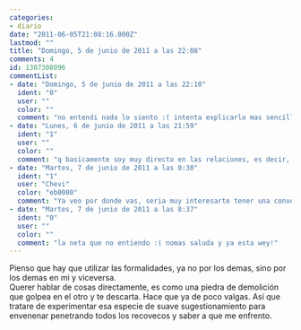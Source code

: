 ```yaml
---
categories:
- diario
date: "2011-06-05T21:08:16.000Z"
lastmod: ""
title: "Domingo, 5 de junio de 2011 a las 22:08"
comments: 4
id: 1307308096
commentList:
- date: "Domingo, 5 de junio de 2011 a las 22:10"
  ident: "0"
  user: ""
  color: ""
  comment: "no entendi nada lo siento :( intenta explicarlo mas sencillo wey!"
- date: "Lunes, 6 de junio de 2011 a las 21:59"
  ident: "1"
  user: ""
  color: ""
  comment: "q basicamente soy muy directo en las relaciones, es decir, q todo eso de saludarse y preguntar por el dia a dia me parece una mierda, yo veo a alguien y me digo \"q clases de cosas guardara en su mente?\" y suelto algo q aunq pensado resulta perfectamente comprensible, decirlo directamente, con impaciencia, hace q resulte extraño, y parezca como raro, es decir, yo puedo entender y tratar el mundo como me de la gana, pero sin olvidar q este ya tiene de por sí un patrón, no es acomodarme a los demas pero es q si no de lo contrario seria un aislamiento total, y a q puedo llegar yo enejenandome?"
- date: "Martes, 7 de junio de 2011 a las 0:30"
  ident: "1"
  user: "Chevi"
  color: "eb0000"
  comment: "Ya veo por donde vas, seria muy interesarte tener una conversacion contigo sinceramente"
- date: "Martes, 7 de junio de 2011 a las 8:37"
  ident: "0"
  user: ""
  color: ""
  comment: "la neta que no entiendo :( nomas saluda y ya esta wey!"
---
```


Pienso que hay que utilizar las formalidades, ya no por los demas, sino por los demas en mi y viceversa.  
Querer hablar de cosas directamente, es como una piedra de demolición que golpea en el otro y te descarta. Hace que ya de poco valgas. Así que tratare de experimentar esa especie de suave sugestionamiento para envenenar penetrando todos los recovecos y saber a que me enfrento.
